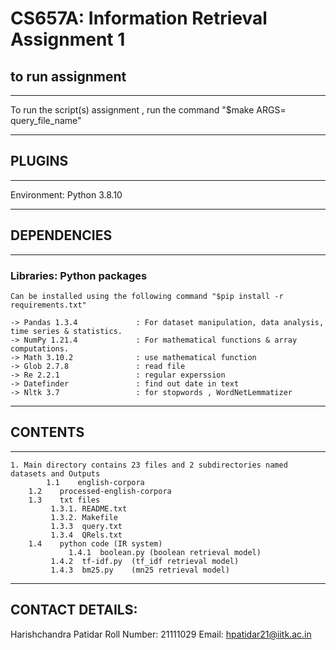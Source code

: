 #  CS657A: Information Retrieval Assignment 1


## to run assignment
------------------------

To run the script(s) assignment , run the command "$make ARGS= query_file_name"

----------
## PLUGINS
----------

Environment: Python 3.8.10  
   
---------------
## DEPENDENCIES
---------------

### Libraries: Python packages  
    Can be installed using the following command "$pip install -r requirements.txt"  

    -> Pandas 1.3.4             : For dataset manipulation, data analysis, time series & statistics.
    -> NumPy 1.21.4             : For mathematical functions & array computations.
    -> Math 3.10.2              : use mathematical function
    -> Glob 2.7.8               : read file 
    -> Re 2.2.1                 : regular experssion 
    -> Datefinder               : find out date in text
    -> Nltk 3.7                 : for stopwords , WordNetLemmatizer

-----------
## CONTENTS
-----------
   
	1. Main directory contains 23 files and 2 subdirectories named datasets and Outputs
	        1.1    english-corpora 
		1.2    processed-english-corpora
		1.3    txt files 
			 1.3.1. README.txt
			 1.3.2. Makefile
			 1.3.3  query.txt
			 1.3.4  QRels.txt
		1.4    python code (IR system)
		         1.4.1  boolean.py (boolean retrieval model)
			 1.4.2  tf-idf.py  (tf_idf retrieval model)
			 1.4.3  bm25.py    (mn25 retrieval model)
	


----------------
CONTACT DETAILS:
----------------

Harishchandra Patidar 
Roll Number: 21111029
Email: hpatidar21@iitk.ac.in

